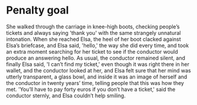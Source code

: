 Penalty goal
===========


She walked through the carriage in knee-high boots, checking people’s tickets and always saying 'thank you' with the same strangely unnatural intonation. When she reached Elsa, the heel of her boot clacked against Elsa’s briefcase, and Elsa said, 'hello,' the way she did every time, and took an extra moment searching for her ticket to see if the conductor would produce an answering hello. As usual, the conductor remained silent, and finally Elsa said, 'I can’t find my ticket,' even though it was right there in her wallet, and the conductor looked at her, and Elsa felt sure that her mind was utterly transparent, a glass bowl, and inside it was an image of herself and the conductor in twenty years’ time, telling people that this was how they met. 'You’ll have to pay forty euros if you don’t have a ticket,' said the conductor sternly, and Elsa couldn’t help smiling.
